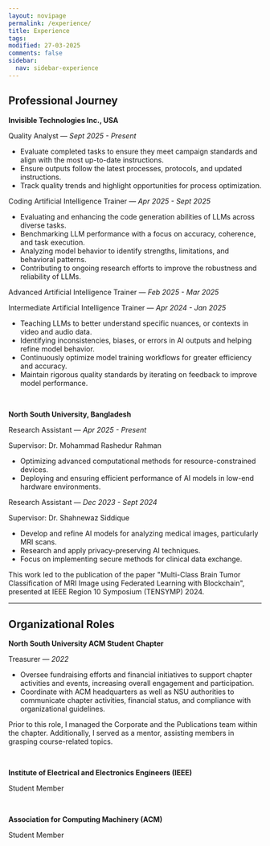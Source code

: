 ```yaml
---
layout: novipage
permalink: /experience/
title: Experience
tags: 
modified: 27-03-2025
comments: false
sidebar:
  nav: sidebar-experience
---
```


## Professional Journey

**Invisible Technologies Inc., USA** 

Quality Analyst &mdash; *Sept 2025 - Present*
- Evaluate completed tasks to ensure they meet campaign standards and align with the most up-to-date instructions.
- Ensure outputs follow the latest processes, protocols, and updated instructions.
- Track quality trends and highlight opportunities for process optimization.

Coding Artificial Intelligence Trainer &mdash; *Apr 2025 - Sept 2025*
- Evaluating and enhancing the code generation abilities of LLMs across diverse tasks.
- Benchmarking LLM performance with a focus on accuracy, coherence, and task execution.
- Analyzing model behavior to identify strengths, limitations, and behavioral patterns.
- Contributing to ongoing research efforts to improve the robustness and reliability of LLMs.

Advanced Artificial Intelligence Trainer &mdash; *Feb 2025 - Mar 2025* 

Intermediate Artificial Intelligence Trainer &mdash; *Apr 2024 - Jan 2025*
- Teaching LLMs to better understand specific nuances, or contexts in video and audio data.
- Identifying inconsistencies, biases, or errors in AI outputs and helping refine model behavior. 
- Continuously optimize model training workflows for greater efficiency and accuracy.
- Maintain rigorous quality standards by iterating on feedback to improve model performance.

<br>

**North South University, Bangladesh**

Research Assistant &mdash; *Apr 2025 - Present*

Supervisor: Dr. Mohammad Rashedur Rahman
- Optimizing advanced computational methods for resource-constrained devices.
- Deploying and ensuring efficient performance of AI models in low-end hardware environments.

Research Assistant &mdash; *Dec 2023 - Sept 2024*

Supervisor: Dr. Shahnewaz Siddique
- Develop and refine AI models for analyzing medical images, particularly MRI scans.
- Research and apply privacy-preserving AI techniques. 
- Focus on implementing secure methods for clinical data exchange.

This work led to the publication of the paper "Multi-Class Brain Tumor Classification of MRI Image using Federated Learning with Blockchain", presented at IEEE Region 10 Symposium (TENSYMP) 2024.

<hr>

## Organizational Roles

**North South University ACM Student Chapter** 

Treasurer &mdash; *2022*

-  Oversee fundraising efforts and financial initiatives to support chapter activities and events, increasing overall
engagement and participation.
- Coordinate with ACM headquarters as well as NSU authorities to communicate chapter activities, financial status,
and compliance with organizational guidelines.

Prior to this role, I managed the Corporate and the Publications team within the chapter. Additionally, I served as a mentor, assisting members in grasping course-related topics. 

<br>

**Institute of Electrical and Electronics Engineers (IEEE)**

Student Member

<br>

**Association for Computing Machinery (ACM)**

Student Member




